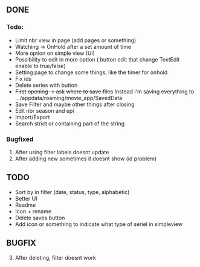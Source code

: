 ## DONE

### Todo:
- Limit nbr view in page (add pages or something)<br/>
- Watching -> OnHold after a set amount of time
- More option on simple view (UI)<br/>
- Possibility to edit in more option ( button edit that change TextEdit enable to true/false)<br/>
- Setting page to change some things, like the timer for onhold
- Fix ids
- Delete series with button <br/>
- ~~First opening -> ask where to save files~~ Instead i'm saving everything to .../appdata/roaming/movie_app/SavedData
- Save Filter and maybe other things after closing
- Edit nbr season and epi
- Import/Export
- Search strict or containing part of the string

### Bugfixed
1. After using filter labels doesnt update
2. After adding new sometimes it doesnt show (id problem)

## TODO

- Sort by in filter (date, status, type, alphabetic)
- Better UI
- Readme
- Icon + rename 
- Delete saves button
- Add icon or something to indicate what type of seriel in simpleview


## BUGFIX

3. After deleting, filter doesnt work
